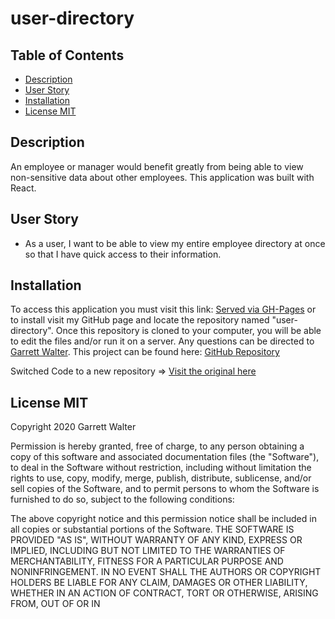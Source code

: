 # user-directory

## Table of Contents

- [Description](#description)
- [User Story](#user-story)
- [Installation](#installation)
- [License MIT](#licensemit)

## Description

An employee or manager would benefit greatly from being able to view non-sensitive data about other employees. This application was built with React.

## User Story

* As a user, I want to be able to view my entire employee directory at once so that I have quick access to their information.


## Installation

To access this application you must visit this link: [Served via GH-Pages]() or to install visit my GitHub page and locate the repository named "user-directory". Once this repository is cloned to your computer, you will be able to edit the files and/or run it on a server. Any questions can be directed to [Garrett Walter](mailto:gtwalter150@gmail.com). This project can be found here: [GitHub Repository](https://github.com/garrettwalter/user-directory)

Switched Code to a new repository => [Visit the original here](https://github.com/garrettwalter/employee-directory) 

## License MIT

Copyright 2020 Garrett Walter

Permission is hereby granted, free of charge, to any person obtaining a copy of this software and associated documentation files 
(the "Software"), to deal in the Software without restriction, including without limitation the rights to use, copy, modify, merge, 
publish, distribute, sublicense, and/or sell copies of the Software, and to permit persons to whom the Software is furnished to do so, 
subject to the following conditions:
        
The above copyright notice and this permission notice shall be included in all copies or substantial portions of the Software.
THE SOFTWARE IS PROVIDED "AS IS", WITHOUT WARRANTY OF ANY KIND, EXPRESS OR IMPLIED, INCLUDING BUT NOT LIMITED TO THE WARRANTIES
OF MERCHANTABILITY, FITNESS FOR A PARTICULAR PURPOSE AND NONINFRINGEMENT. IN NO EVENT SHALL THE AUTHORS OR COPYRIGHT HOLDERS BE 
LIABLE FOR ANY CLAIM, DAMAGES OR OTHER LIABILITY, WHETHER IN AN ACTION OF CONTRACT, TORT OR OTHERWISE, ARISING FROM, OUT OF OR IN 
